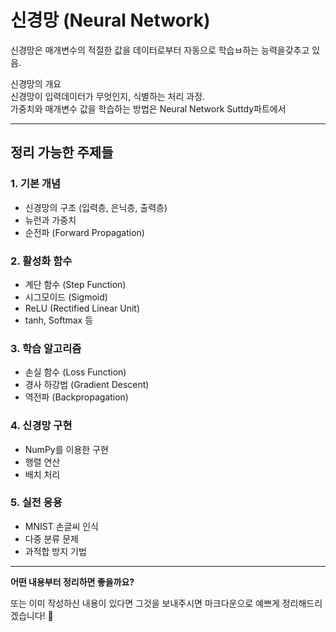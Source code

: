 # 신경망 (Neural Network)
신경망은 매개변수의 적절한 값을 데이터로부터 자동으로 학습ㅂ하는 능력을갖추고 있음. 

신경망의 개요   
신경망이 입력데이터가 무엇인지, 식별하는 처리 과정.  
가중치와 매개변수 값을 학습하는 방법은 Neural Network Suttdy파트에서

---
## 정리 가능한 주제들

### 1. 기본 개념
- 신경망의 구조 (입력층, 은닉층, 출력층)
- 뉴런과 가중치
- 순전파 (Forward Propagation)

### 2. 활성화 함수
- 계단 함수 (Step Function)
- 시그모이드 (Sigmoid)
- ReLU (Rectified Linear Unit)
- tanh, Softmax 등

### 3. 학습 알고리즘
- 손실 함수 (Loss Function)
- 경사 하강법 (Gradient Descent)
- 역전파 (Backpropagation)

### 4. 신경망 구현
- NumPy를 이용한 구현
- 행렬 연산
- 배치 처리

### 5. 실전 응용
- MNIST 손글씨 인식
- 다중 분류 문제
- 과적합 방지 기법

---

**어떤 내용부터 정리하면 좋을까요?** 

또는 이미 작성하신 내용이 있다면 그것을 보내주시면 마크다운으로 예쁘게 정리해드리겠습니다! 📝